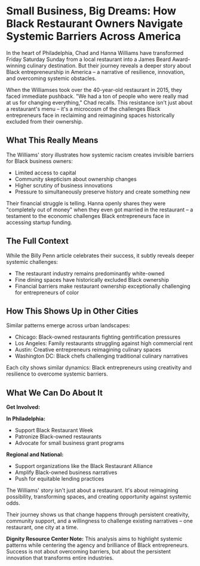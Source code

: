 # Small Business, Big Dreams: How Black Restaurant Owners Navigate Systemic Barriers Across America

In the heart of Philadelphia, Chad and Hanna Williams have transformed Friday Saturday Sunday from a local restaurant into a James Beard Award-winning culinary destination. But their journey reveals a deeper story about Black entrepreneurship in America – a narrative of resilience, innovation, and overcoming systemic obstacles.

When the Williamses took over the 40-year-old restaurant in 2015, they faced immediate pushback. "We had a ton of people who were really mad at us for changing everything," Chad recalls. This resistance isn't just about a restaurant's menu – it's a microcosm of the challenges Black entrepreneurs face in reclaiming and reimagining spaces historically excluded from their ownership.

## What This Really Means

The Williams' story illustrates how systemic racism creates invisible barriers for Black business owners:

- Limited access to capital
- Community skepticism about ownership changes
- Higher scrutiny of business innovations
- Pressure to simultaneously preserve history and create something new

Their financial struggle is telling. Hanna openly shares they were "completely out of money" when they even got married in the restaurant – a testament to the economic challenges Black entrepreneurs face in accessing startup funding.

## The Full Context

While the Billy Penn article celebrates their success, it subtly reveals deeper systemic challenges:

- The restaurant industry remains predominantly white-owned
- Fine dining spaces have historically excluded Black ownership
- Financial barriers make restaurant ownership exceptionally challenging for entrepreneurs of color

## How This Shows Up in Other Cities

Similar patterns emerge across urban landscapes:

- Chicago: Black-owned restaurants fighting gentrification pressures
- Los Angeles: Family restaurants struggling against high commercial rent
- Austin: Creative entrepreneurs reimagining culinary spaces
- Washington DC: Black chefs challenging traditional culinary narratives

Each city shows similar dynamics: Black entrepreneurs using creativity and resilience to overcome systemic barriers.

## What We Can Do About It

**Get Involved:**

**In Philadelphia:**
- Support Black Restaurant Week
- Patronize Black-owned restaurants
- Advocate for small business grant programs

**Regional and National:**
- Support organizations like the Black Restaurant Alliance
- Amplify Black-owned business narratives
- Push for equitable lending practices

The Williams' story isn't just about a restaurant. It's about reimagining possibility, transforming spaces, and creating opportunity against systemic odds.

Their journey shows us that change happens through persistent creativity, community support, and a willingness to challenge existing narratives – one restaurant, one city at a time.

**Dignity Resource Center Note:** This analysis aims to highlight systemic patterns while centering the agency and brilliance of Black entrepreneurs. Success is not about overcoming barriers, but about the persistent innovation that transforms entire industries.